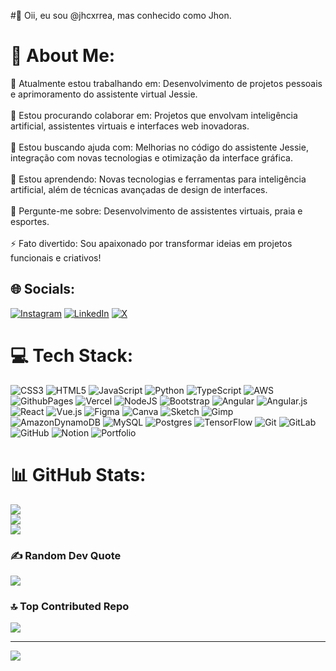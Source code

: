 #👋 Oii, eu sou @jhcxrrea, mas conhecido como Jhon.

# 💫 About Me:
🔭 Atualmente estou trabalhando em: Desenvolvimento de projetos pessoais e aprimoramento do assistente virtual Jessie.<br><br>
👯 Estou procurando colaborar em: Projetos que envolvam inteligência artificial, assistentes virtuais e interfaces web inovadoras.<br><br>
🤝 Estou buscando ajuda com: Melhorias no código do assistente Jessie, integração com novas tecnologias e otimização da interface gráfica.<br><br>
🌱 Estou aprendendo: Novas tecnologias e ferramentas para inteligência artificial, além de técnicas avançadas de design de interfaces.<br><br>
💬 Pergunte-me sobre: Desenvolvimento de assistentes virtuais, praia e esportes.<br><br>
⚡ Fato divertido: Sou apaixonado por transformar ideias em projetos funcionais e criativos!


## 🌐 Socials:
[![Instagram](https://img.shields.io/badge/Instagram-%23E4405F.svg?logo=Instagram&logoColor=white)](https://instagram.com/https://www.instagram.com/jh0ndev/) [![LinkedIn](https://img.shields.io/badge/LinkedIn-%230077B5.svg?logo=linkedin&logoColor=white)](https://linkedin.com/in/www.linkedin.com/in/jhcxrrea/) [![X](https://img.shields.io/badge/X-black.svg?logo=X&logoColor=white)](https://x.com/https://twitter.com/jh0ndev) 

# 💻 Tech Stack:
![CSS3](https://img.shields.io/badge/css3-%231572B6.svg?style=for-the-badge&logo=css3&logoColor=white) ![HTML5](https://img.shields.io/badge/html5-%23E34F26.svg?style=for-the-badge&logo=html5&logoColor=white) ![JavaScript](https://img.shields.io/badge/javascript-%23323330.svg?style=for-the-badge&logo=javascript&logoColor=%23F7DF1E) ![Python](https://img.shields.io/badge/python-3670A0?style=for-the-badge&logo=python&logoColor=ffdd54) ![TypeScript](https://img.shields.io/badge/typescript-%23007ACC.svg?style=for-the-badge&logo=typescript&logoColor=white) ![AWS](https://img.shields.io/badge/AWS-%23FF9900.svg?style=for-the-badge&logo=amazon-aws&logoColor=white) ![GithubPages](https://img.shields.io/badge/github%20pages-121013?style=for-the-badge&logo=github&logoColor=white) ![Vercel](https://img.shields.io/badge/vercel-%23000000.svg?style=for-the-badge&logo=vercel&logoColor=white) ![NodeJS](https://img.shields.io/badge/node.js-6DA55F?style=for-the-badge&logo=node.js&logoColor=white) ![Bootstrap](https://img.shields.io/badge/bootstrap-%238511FA.svg?style=for-the-badge&logo=bootstrap&logoColor=white) ![Angular](https://img.shields.io/badge/angular-%23DD0031.svg?style=for-the-badge&logo=angular&logoColor=white) ![Angular.js](https://img.shields.io/badge/angular.js-%23E23237.svg?style=for-the-badge&logo=angularjs&logoColor=white) ![React](https://img.shields.io/badge/react-%2320232a.svg?style=for-the-badge&logo=react&logoColor=%2361DAFB) ![Vue.js](https://img.shields.io/badge/vue.js-%2335495e.svg?style=for-the-badge&logo=vuedotjs&logoColor=%234FC08D) ![Figma](https://img.shields.io/badge/figma-%23F24E1E.svg?style=for-the-badge&logo=figma&logoColor=white) ![Canva](https://img.shields.io/badge/Canva-%2300C4CC.svg?style=for-the-badge&logo=Canva&logoColor=white) ![Sketch](https://img.shields.io/badge/Sketch-FFB387?style=for-the-badge&logo=sketch&logoColor=black) ![Gimp](https://img.shields.io/badge/Gimp-657D8B?style=for-the-badge&logo=gimp&logoColor=FFFFFF) ![AmazonDynamoDB](https://img.shields.io/badge/Amazon%20DynamoDB-4053D6?style=for-the-badge&logo=Amazon%20DynamoDB&logoColor=white) ![MySQL](https://img.shields.io/badge/mysql-4479A1.svg?style=for-the-badge&logo=mysql&logoColor=white) ![Postgres](https://img.shields.io/badge/postgres-%23316192.svg?style=for-the-badge&logo=postgresql&logoColor=white) ![TensorFlow](https://img.shields.io/badge/TensorFlow-%23FF6F00.svg?style=for-the-badge&logo=TensorFlow&logoColor=white) ![Git](https://img.shields.io/badge/git-%23F05033.svg?style=for-the-badge&logo=git&logoColor=white) ![GitLab](https://img.shields.io/badge/gitlab-%23181717.svg?style=for-the-badge&logo=gitlab&logoColor=white) ![GitHub](https://img.shields.io/badge/github-%23121011.svg?style=for-the-badge&logo=github&logoColor=white) ![Notion](https://img.shields.io/badge/Notion-%23000000.svg?style=for-the-badge&logo=notion&logoColor=white) ![Portfolio](https://img.shields.io/badge/Portfolio-%23000000.svg?style=for-the-badge&logo=firefox&logoColor=#FF7139)
# 📊 GitHub Stats:
![](https://github-readme-stats.vercel.app/api?username=jhcxrrea&theme=aura&hide_border=false&include_all_commits=true&count_private=false)<br/>
![](https://github-readme-streak-stats.herokuapp.com/?user=jhcxrrea&theme=aura&hide_border=false)<br/>
![](https://github-readme-stats.vercel.app/api/top-langs/?username=jhcxrrea&theme=aura&hide_border=false&include_all_commits=true&count_private=false&layout=compact)

### ✍️ Random Dev Quote
![](https://quotes-github-readme.vercel.app/api?type=horizontal&theme=tokyonight)

### 🔝 Top Contributed Repo
![](https://github-contributor-stats.vercel.app/api?username=jhcxrrea&limit=5&theme=radical&combine_all_yearly_contributions=true)

---
[![](https://visitcount.itsvg.in/api?id=jhcxrrea&icon=8&color=12)](https://visitcount.itsvg.in)

<!-- Proudly created with GPRM ( https://gprm.itsvg.in ) -->

